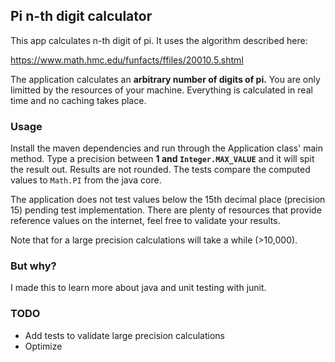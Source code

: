 ## Pi n-th digit calculator
This app calculates n-th digit of pi. It uses the algorithm described here:

https://www.math.hmc.edu/funfacts/ffiles/20010.5.shtml

The application calculates an **arbitrary number of digits of pi.** You are only limitted by the resources of your machine. Everything is calculated in real time and no caching takes place.

### Usage

Install the maven dependencies and run through the Application class' main method. Type a precision between **1 and `Integer.MAX_VALUE`** and it will spit the result out.
Results are not rounded. The tests compare the computed values to `Math.PI` from the java core.

The application does not test values below the 15th decimal place (precision 15) pending test implementation. There are plenty of 
resources that provide reference values on the internet, feel free to validate your results.

Note that for a large precision calculations will take a while (>10,000).

### But why?
I made this to learn more about java and unit testing with junit.


### TODO
- Add tests to validate large precision calculations
- Optimize